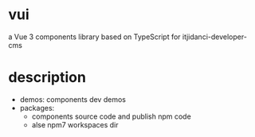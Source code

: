 # vui
 a Vue 3 components library based on TypeScript for itjidanci-developer-cms

# description

- demos: components dev demos
- packages: 
  - components source code and publish npm code
  - alse npm7 workspaces  dir